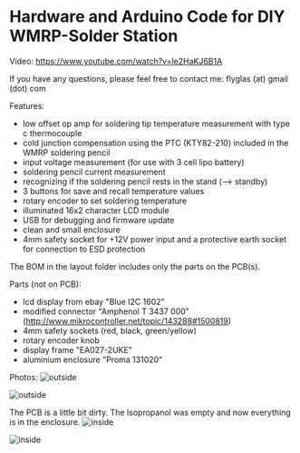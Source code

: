 # Hardware and Arduino Code for DIY WMRP-Solder Station

Video: https://www.youtube.com/watch?v=le2HaKJ6B1A

If you have any questions, please feel free to contact me: flyglas (at) gmail (dot) com


Features:
* low offset op amp for soldering tip temperature measurement with type c thermocouple
* cold junction compensation using the PTC (KTY82-210) included in the WMRP soldering pencil
* input voltage measurement (for use with 3 cell lipo battery)
* soldering pencil current measurement 
* recognizing if the soldering pencil rests in the stand (--> standby)
* 3 buttons for save and recall temperature values
* rotary encoder to set soldering temperature
* illuminated 16x2 character LCD module
* USB for debugging and firmware update
* clean and small enclosure
* 4mm safety socket for +12V power input and a protective earth socket for connection to ESD protection


The BOM in the layout folder includes only the parts on the PCB(s).

Parts (not on PCB):
* lcd display from ebay "Blue I2C 1602"
* modified connector "Amphenol T 3437 000" (http://www.mikrocontroller.net/topic/143288#1500819)
* 4mm safety sockets (red, black, green/yellow)
* rotary encoder knob
* display frame "EA027-2UKE"
* aluminium enclosure "Proma 131020"

Photos:
![outside](https://github.com/FlyGlas/WMRP/blob/master/pictures/IMG_20150507_002144.jpg "outside")

![outside](https://github.com/FlyGlas/WMRP/blob/master/pictures/IMG_20150412_134210.jpg "outside")

The PCB is a little bit dirty. The Isopropanol was empty and now everything is in the enclosure.
![inside](https://github.com/FlyGlas/WMRP/blob/master/pictures/IMG_20150411_152047.jpg "inside")

![inside](https://github.com/FlyGlas/WMRP/blob/master/pictures/IMG_20150411_152116.jpg "inside")
